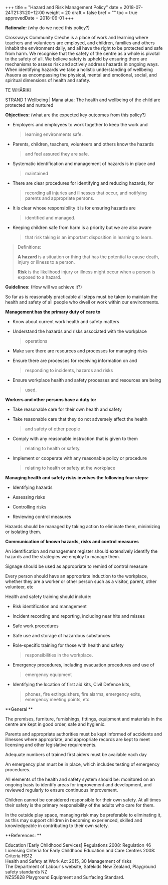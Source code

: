 +++
title = "Hazard and Risk Management Policy"
date = 2018-07-24T21:31:20+12:00
weight = 20
draft = false
bref = ""
toc = true
approvedDate = 2018-06-01
+++

**Rationale:** (why do we need this policy?)

Crossways Community Crèche is a place of work and learning where
teachers and volunteers are employed, and children, families and others
inhabit the environment daily, and all have the right to be protected
and safe from harm. We recognise that the safety of the centre as a
whole is pivotal to the safety of all. We believe safety is upheld by
ensuring there are mechanisms to assess risk and actively address
hazards in ongoing ways. When identifying hazards we take a holistic
understanding of wellbeing /hauora as encompassing the physical, mental
and emotional, social, and spiritual dimensions of health and safety.

TE WHĀRIKI

STRAND 1 Wellbeing \| Mana atua: The health and wellbeing of the child
are protected and nurtured

**Objectives:** (what are the expected key outcomes from this policy?)

-   Employers and employees to work together to keep the work and
    > learning environments safe.

-   Parents, children, teachers, volunteers and others know the hazards
    > and feel assured they are safe.

-   Systematic identification and management of hazards is in place and
    > maintained

-   There are clear procedures for identifying and reducing hazards, for
    > recording all injuries and illnesses that occur, and notifying
    > parents and appropriate persons.

-   It is clear whose responsibility it is for ensuring hazards are
    > identified and managed.

-   Keeping children safe from harm is a priority but we are also aware
    > that risk taking is an important disposition in learning to learn.

> Definitions:
>
> **A hazard** is a situation or thing that has the potential to cause
> death, injury or illness to a person.
>
> **Risk** is the likelihood injury or illness might occur when a person
> is exposed to a hazard.

**Guidelines:** (How will we achieve it?)

So far as is reasonably practicable all steps must be taken to maintain
the health and safety of all people who dwell or work within our
environments.

**Management has the primary duty of care to**

-   Know about current work health and safety matters

-   Understand the hazards and risks associated with the workplace
    > operations

-   Make sure there are resources and processes for managing risks

-   Ensure there are processes for receiving information on and
    > responding to incidents, hazards and risks

-   Ensure workplace health and safety processes and resources are being
    > used.

**Workers and other persons have a duty to:**

-   Take reasonable care for their own health and safety

-   Take reasonable care that they do not adversely affect the health
    > and safety of other people

-   Comply with any reasonable instruction that is given to them
    > relating to health or safety.

-   Implement or cooperate with any reasonable policy or procedure
    > relating to health or safety at the workplace

**Managing health and safety risks involves the following four steps:**

-   Identifying hazards

-   Assessing risks

-   Controlling risks

-   Reviewing control measures

Hazards should be managed by taking action to eliminate them, minimizing
or isolating them.

**Communication of known hazards, risks and control measures**

An identification and management register should extensively identify
the hazards and the strategies we employ to manage them.

Signage should be used as appropriate to remind of control measure

Every person should have an appropriate induction to the workplace,
whether they are a worker or other person such as a visitor, parent,
other volunteer, etc

Health and safety training should include:

-   Risk identification and management

-   Incident recording and reporting, including near hits and misses

-   Safe work procedures

-   Safe use and storage of hazardous substances

-   Role-specific training for those with health and safety
    > responsibilities in the workplace.

-   Emergency procedures, including evacuation procedures and use of
    > emergency equipment

-   Identifying the location of first aid kits, Civil Defence kits,
    > phones, fire extinguishers, fire alarms, emergency exits,
    > emergency meeting points, etc.

**General **

The premises, furniture, furnishings, fittings, equipment and materials
in the centre are kept in good order, safe and hygienic.

Parents and appropriate authorities must be kept informed of accidents
and illnesses where appropriate, and appropriate records are kept to
meet licensing and other legislative requirements.

Adequate numbers of trained first aiders must be available each day

An emergency plan must be in place, which includes testing of emergency
procedures.

All elements of the health and safety system should be: monitored on an
ongoing basis to identify areas for improvement and development, and
reviewed regularly to ensure continuous improvement.

Children cannot be considered responsible for their own safety. At all
times their safety is the primary responsibility of the adults who care
for them.

In the outside play space, managing risk may be preferable to
eliminating it, as this may support children in becoming experienced,
skilled and knowledgeable in contributing to their own safety.

**References: **

Education \[Early Childhood Services\] Regulations 2008: Regulation 46\
Licensing Criteria for Early Childhood Education and Care Centres 2008:
Criteria HS12\
Health and Safety at Work Act 2015, 30 Management of risks\
The Department of Labour's website, Safekids New Zealand, Playground
safety standards NZ\
NZS5828 Playground Equipment and Surfacing Standard.
